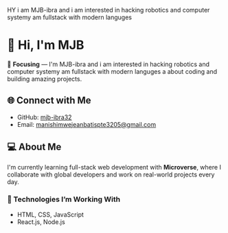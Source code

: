 HY i am MJB-ibra and i am interested in hacking 
robotics and computer systemy
am fullstack with modern languges

<!---
MJB-ibra/MJB-ibra is a ✨ special ✨ repository because its `README.md` (this file) appears on your GitHub profile.
You can click the Preview link to take a look at your changes.
--->
# 👋 Hi, I'm MJB

🎯 **Focusing** — I'm MJB-ibra and i am interested in hacking 
robotics and computer systemy
am fullstack with modern languges a  about coding and building amazing projects.

## 🌐 Connect with Me

- GitHub: [mjb-ibra32](https://github.com/MJB-ibra)
- Email: [manishimwejeanbatispte3205@gmail.com](mailto:manishimwejeanbatispte3205@gmail.com)

## 💻 About Me

I'm currently learning full-stack web development with **Microverse**, where I collaborate with global developers and work on real-world projects every day.

### 🔧 Technologies I’m Working With

- HTML, CSS, JavaScript
- React.js, Node.js
